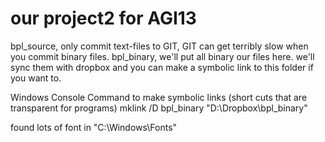 our project2 for AGI13
==========
bpl_source, only commit text-files to GIT, GIT can get terribly slow when you commit binary files.
bpl_binary, we'll put all binary our files here. we'll sync them with dropbox and you can make a symbolic link to this folder if you want to.

Windows Console Command to make symbolic links (short cuts that are transparent for programs)
mklink /D bpl_binary "D:\Dropbox\bpl_binary"

found lots of font in "C:\Windows\Fonts"